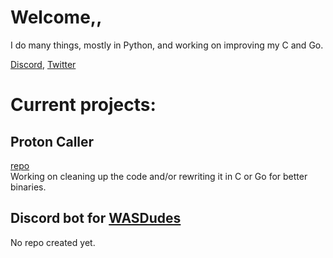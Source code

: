 # Welcome,,

I do many things, mostly in Python, and working on improving my C and Go.

[Discord](https://discord.gg/xaKYF5b),
[Twitter](https://twitter.com/caverym_)

# Current projects:
## Proton Caller
[repo](https://github.com/caverym/proton-caller) <br>
Working on cleaning up the code and/or rewriting it in C or Go for better binaries.

## Discord bot for [WASDudes](https://www.twitch.tv/wasdudes)
No repo created yet.